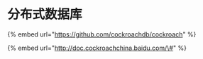 # 分布式数据库

{% embed url="https://github.com/cockroachdb/cockroach" %}

{% embed url="http://doc.cockroachchina.baidu.com/\#" %}



